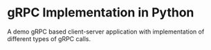# gRPC Implementation in Python

A demo gRPC based client-server application with implementation of different types of gRPC calls.

